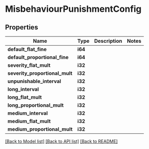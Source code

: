 # MisbehaviourPunishmentConfig

## Properties

Name | Type | Description | Notes
------------ | ------------- | ------------- | -------------
**default_flat_fine** | **i64** |  | 
**default_proportional_fine** | **i64** |  | 
**severity_flat_mult** | **i32** |  | 
**severity_proportional_mult** | **i32** |  | 
**unpunishable_interval** | **i32** |  | 
**long_interval** | **i32** |  | 
**long_flat_mult** | **i32** |  | 
**long_proportional_mult** | **i32** |  | 
**medium_interval** | **i32** |  | 
**medium_flat_mult** | **i32** |  | 
**medium_proportional_mult** | **i32** |  | 

[[Back to Model list]](../README.md#documentation-for-models) [[Back to API list]](../README.md#documentation-for-api-endpoints) [[Back to README]](../README.md)


